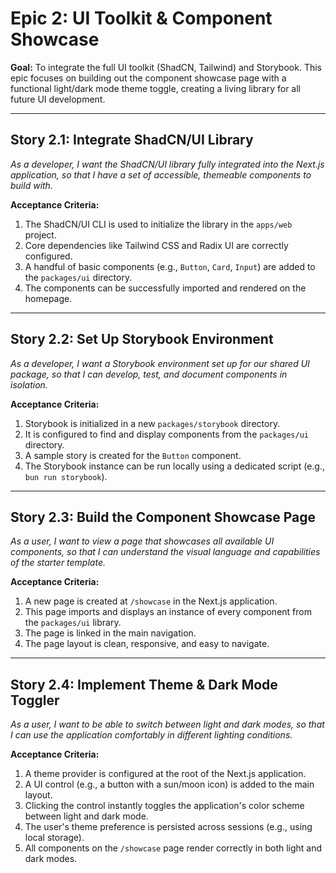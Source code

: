 # Epic 2: UI Toolkit & Component Showcase

**Goal:** To integrate the full UI toolkit (ShadCN, Tailwind) and Storybook. This epic focuses on building out the component showcase page with a functional light/dark mode theme toggle, creating a living library for all future UI development.

---

## Story 2.1: Integrate ShadCN/UI Library

_As a developer, I want the ShadCN/UI library fully integrated into the Next.js application, so that I have a set of accessible, themeable components to build with._

**Acceptance Criteria:**

1.  The ShadCN/UI CLI is used to initialize the library in the `apps/web` project.
2.  Core dependencies like Tailwind CSS and Radix UI are correctly configured.
3.  A handful of basic components (e.g., `Button`, `Card`, `Input`) are added to the `packages/ui` directory.
4.  The components can be successfully imported and rendered on the homepage.

---

## Story 2.2: Set Up Storybook Environment

_As a developer, I want a Storybook environment set up for our shared UI package, so that I can develop, test, and document components in isolation._

**Acceptance Criteria:**

1.  Storybook is initialized in a new `packages/storybook` directory.
2.  It is configured to find and display components from the `packages/ui` directory.
3.  A sample story is created for the `Button` component.
4.  The Storybook instance can be run locally using a dedicated script (e.g., `bun run storybook`).

---

## Story 2.3: Build the Component Showcase Page

_As a user, I want to view a page that showcases all available UI components, so that I can understand the visual language and capabilities of the starter template._

**Acceptance Criteria:**

1.  A new page is created at `/showcase` in the Next.js application.
2.  This page imports and displays an instance of every component from the `packages/ui` library.
3.  The page is linked in the main navigation.
4.  The page layout is clean, responsive, and easy to navigate.

---

## Story 2.4: Implement Theme & Dark Mode Toggler

_As a user, I want to be able to switch between light and dark modes, so that I can use the application comfortably in different lighting conditions._

**Acceptance Criteria:**

1.  A theme provider is configured at the root of the Next.js application.
2.  A UI control (e.g., a button with a sun/moon icon) is added to the main layout.
3.  Clicking the control instantly toggles the application's color scheme between light and dark mode.
4.  The user's theme preference is persisted across sessions (e.g., using local storage).
5.  All components on the `/showcase` page render correctly in both light and dark modes.

